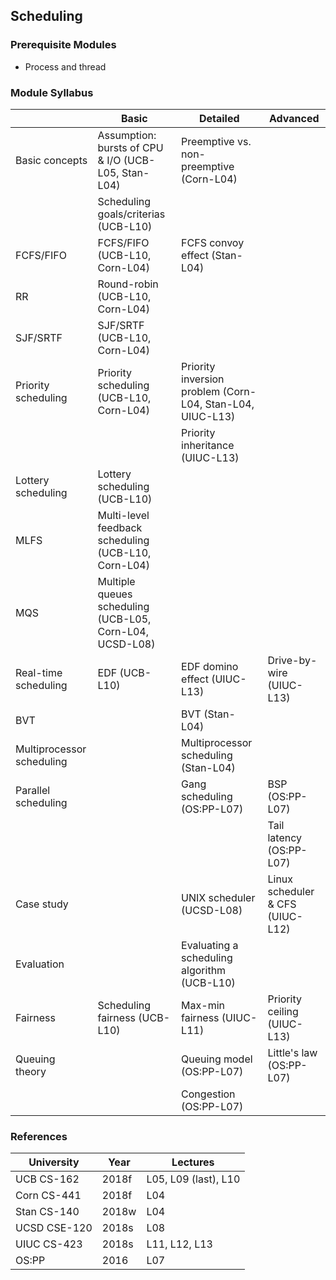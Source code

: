 ## Scheduling

### Prerequisite Modules

- Process and thread

### Module Syllabus

|                           | Basic                                                    | Detailed                                                  | Advanced                         |
| ------------------------- | -------------------------------------------------------- | --------------------------------------------------------- | -------------------------------- |
| Basic concepts            | Assumption: bursts of CPU & I/O (UCB-L05, Stan-L04)      | Preemptive vs. non-preemptive (Corn-L04)                  |                                  |
|                           | Scheduling goals/criterias  (UCB-L10)                    |                                                           |                                  |
| FCFS/FIFO                 | FCFS/FIFO (UCB-L10, Corn-L04)                            | FCFS convoy effect (Stan-L04)                             |                                  |
| RR                        | Round-robin (UCB-L10, Corn-L04)                          |                                                           |                                  |
| SJF/SRTF                  | SJF/SRTF (UCB-L10, Corn-L04)                             |                                                           |                                  |
| Priority scheduling       | Priority scheduling (UCB-L10, Corn-L04)                  | Priority inversion problem (Corn-L04, Stan-L04, UIUC-L13) |                                  |
|                           |                                                          | Priority inheritance (UIUC-L13)                           |                                  |
| Lottery scheduling        | Lottery scheduling (UCB-L10)                             |                                                           |                                  |
| MLFS                      | Multi-level feedback scheduling (UCB-L10, Corn-L04)      |                                                           |                                  |
| MQS                       | Multiple queues scheduling (UCB-L05, Corn-L04, UCSD-L08) |                                                           |                                  |
| Real-time scheduling      | EDF (UCB-L10)                                            | EDF domino effect (UIUC-L13)                              | Drive-by-wire (UIUC-L13)         |
| BVT                       |                                                          | BVT (Stan-L04)                                            |                                  |
| Multiprocessor scheduling |                                                          | Multiprocessor scheduling (Stan-L04)                      |                                  |
| Parallel scheduling       |                                                          | Gang scheduling (OS:PP-L07)                               | BSP (OS:PP-L07)                  |
|                           |                                                          |                                                           | Tail latency (OS:PP-L07)         |
| Case study                |                                                          | UNIX scheduler (UCSD-L08)                                 | Linux scheduler & CFS (UIUC-L12) |
| Evaluation                |                                                          | Evaluating a scheduling algorithm (UCB-L10)               |                                  |
| Fairness                  | Scheduling fairness (UCB-L10)                            | Max-min fairness (UIUC-L11)                               | Priority ceiling (UIUC-L13)      |
| Queuing theory            |                                                          | Queuing model (OS:PP-L07)                                 | Little's law (OS:PP-L07)         |
|                           |                                                          | Congestion (OS:PP-L07)                                    |                                  |

### References

| University   | Year  | Lectures             |
| ------------ | ----- | -------------------- |
| UCB CS-162   | 2018f | L05, L09 (last), L10 |
| Corn CS-441  | 2018f | L04                  |
| Stan CS-140  | 2018w | L04                  |
| UCSD CSE-120 | 2018s | L08                  |
| UIUC CS-423  | 2018s | L11, L12, L13        |
| OS:PP        | 2016  | L07                  |



